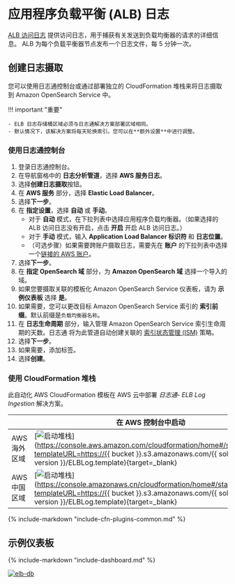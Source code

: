 # 应用程序负载平衡 (ALB) 日志
[ALB 访问日志](https://docs.aws.amazon.com/elasticloadbalancing/latest/application/load-balancer-access-logs.html) 提供访问日志，用于捕获有关发送到负载均衡器的请求的详细信息。 ALB 为每个负载平衡器节点发布一个日志文件，每 5 分钟一次。

## 创建日志摄取
您可以使用日志通控制台或通过部署独立的 CloudFormation 堆栈来将日志摄取到 Amazon OpenSearch Service 中。

!!! important "重要"

    - ELB 日志存储桶区域必须与日志通解决方案部署区域相同。
    - 默认情况下，该解决方案将每天轮换索引。您可以在**额外设置**中进行调整。

### 使用日志通控制台

1. 登录日志通控制台。
2. 在导航窗格中的 **日志分析管道**，选择 **AWS 服务日志**。
3. 选择**创建日志摄取**按钮。
4. 在 **AWS 服务** 部分，选择 **Elastic Load Balancer**。
5. 选择**下一步**。
6. 在 **指定设置**，选择 **自动** 或 **手动**。
    - 对于 **自动** 模式，在下拉列表中选择应用程序负载均衡器。（如果选择的 ALB 访问日志没有开启，点击 **开启** 开启 ALB 访问日志。）
    - 对于 **手动** 模式，输入 **Application Load Balancer 标识符** 和 **日志位置**。
    - （可选步骤）如果需要跨账户摄取日志，需要先在 **账户** 的下拉列表中选择一个[链接的 AWS 账户](../link-account/index.md)。
7. 选择**下一步**。
8. 在 **指定 OpenSearch 域** 部分，为 **Amazon OpenSearch 域** 选择一个导入的域。
9. 如果您要摄取关联的模板化 Amazon OpenSearch Service 仪表板，请为 **示例仪表板** 选择 **是**。
10. 如果需要，您可以更改目标 Amazon OpenSearch Service 索引的 **索引前缀**。默认前缀是`负载均衡器名称`。
11. 在 **日志生命周期** 部分，输入管理 Amazon OpenSearch Service 索引生命周期的天数。日志通 将为此管道自动创建关联的 [索引状态管理 (ISM)](https://opensearch.org/docs/latest/im-plugin/ism/index/) 策略。
12. 选择**下一步**。
13. 如果需要，添加标签。
14. 选择**创建**。

### 使用 CloudFormation 堆栈
此自动化 AWS CloudFormation 模板在 AWS 云中部署 *日志通- ELB Log Ingestion* 解决方案。

|                      | 在 AWS 控制台中启动                                        | 下载模板                                            |
| -------------------- | ------------------------------------------------------------ | ------------------------------------------------------------ |
| AWS 海外区域 | [![启动堆栈](../../images/launch-stack.png)](https://console.aws.amazon.com/cloudformation/home#/stacks/new?templateURL=https://{{ bucket }}.s3.amazonaws.com/{{ solution }}/{{ version }}/ELBLog.template){target=_blank} | [模板](https://{{ bucket }}.s3.amazonaws.com/{{ solution }}/{{ version }}/ELBLog.template) |
| AWS 中国区域    | [![启动堆栈](../../images/launch-stack.png)](https://console.amazonaws.cn/cloudformation/home#/stacks/new?templateURL=https://{{ bucket }}.s3.amazonaws.com/{{ solution }}/{{ version }}/ELBLog.template){target=_blank} | [模板](https://{{ bucket }}.s3.amazonaws.com/{{ solution }}/{{ version }}/ELBLog.template) |


{%
include-markdown "include-cfn-plugins-common.md"
%}

## 示例仪表板
{%
include-markdown "include-dashboard.md"
%}

[![elb-db]][elb-db]

[elb-db]: ../../images/dashboards/elb-db.png

